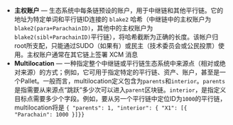  - **主权账户** — 生态系统中每条链预设的账户，用于中继链和其他平行链。它的地址为特定单词和平行链ID连接的 `blake2` 哈希（中继链中的主权账户为`blake2(para+ParachainID)`，其他中的主权账户为`blake2(sibl+ParachainID)`平行链），将哈希截断为正确的长度。该帐户归root所支配，只能通过SUDO（如果有）或民主（技术委员会或公民投票）使用。主权账户通常在其它链上签署 XCM 消息
 - **Multilocation** —  一种指定整个中继链或平行链生态系统中来源点（相对或绝对来源）的方式；例如，它可用于指定特定的平行链、资产、账户，甚至是一个Pallet。一般而言，multilocation定义包含为`parents`和`interior`。`parents`是指需要从来源点“跳跃”多少次可以进入`parent`区块链。`interior`，是指定义目标点需要多少个字段。例如，要从另一个平行链中定位ID为`1000`的平行链，multilocation将是 `{ "parents": 1, "interior": { "X1": [{ "Parachain": 1000 }]}}`